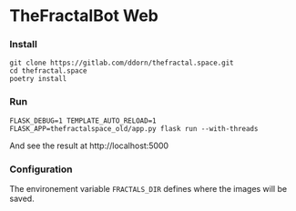# TheFractalBot Web

### Install 

```shell script
git clone https://gitlab.com/ddorn/thefractal.space.git
cd thefractal.space
poetry install
```

### Run

```shell script
FLASK_DEBUG=1 TEMPLATE_AUTO_RELOAD=1 FLASK_APP=thefractalspace_old/app.py flask run --with-threads
```

And see the result at http://localhost:5000


### Configuration

The environement variable `FRACTALS_DIR` defines where 
the images will be saved.
